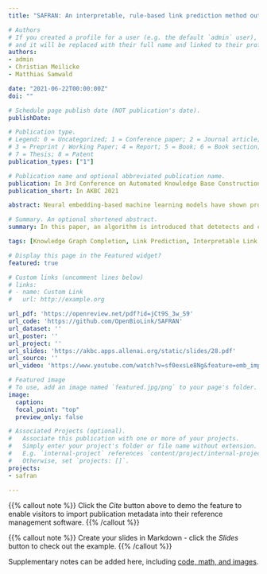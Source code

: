 ```yaml
---
title: "SAFRAN: An interpretable, rule-based link prediction method outperforming embedding models"

# Authors
# If you created a profile for a user (e.g. the default `admin` user), write the username (folder name) here 
# and it will be replaced with their full name and linked to their profile.
authors:
- admin
- Christian Meilicke
- Matthias Samwald

date: "2021-06-22T00:00:00Z"
doi: ""

# Schedule page publish date (NOT publication's date).
publishDate:

# Publication type.
# Legend: 0 = Uncategorized; 1 = Conference paper; 2 = Journal article;
# 3 = Preprint / Working Paper; 4 = Report; 5 = Book; 6 = Book section;
# 7 = Thesis; 8 = Patent
publication_types: ["1"]

# Publication name and optional abbreviated publication name.
publication: In 3rd Conference on Automated Knowledge Base Construction, 2021
publication_short: In AKBC 2021

abstract: Neural embedding-based machine learning models have shown promise for predicting novel links in knowledge graphs. Unfortunately, their practical utility is diminished by their lack of interpretability. Recently, the fully interpretable, rule-based algorithm AnyBURL yielded highly competitive results on many general-purpose link prediction benchmarks. However, current approaches for aggregating predictions made by multiple rules are affected by redundancies. We improve upon AnyBURL by introducing the SAFRAN rule application framework, which uses a novel aggregation approach called Non-redundant Noisy-OR that detects and clusters redundant rules prior to aggregation. SAFRAN yields new state-of-the-art results for fully interpretable link prediction on the established general-purpose benchmarks FB15K-237, WN18RR and YAGO3-10. Furthermore, it exceeds the results of multiple established embedding-based algorithms on FB15K-237 and WN18RR and narrows the gap between rule-based and embedding-based algorithms on YAGO3-10

# Summary. An optional shortened abstract.
summary: In this paper, an algorithm is introduced that detetects and clusters redundant rules in the context of interpretable rule-based link prediction.

tags: [Knowledge Graph Completion, Link Prediction, Interpretable Link Prediction]

# Display this page in the Featured widget?
featured: true

# Custom links (uncomment lines below)
# links:
# - name: Custom Link
#   url: http://example.org

url_pdf: 'https://openreview.net/pdf?id=jCt9S_3w_S9'
url_code: 'https://github.com/OpenBioLink/SAFRAN'
url_dataset: ''
url_poster: ''
url_project: ''
url_slides: 'https://akbc.apps.allenai.org/static/slides/28.pdf'
url_source: ''
url_video: 'https://www.youtube.com/watch?v=sf0exsLe8Ng&feature=emb_imp_woyt'

# Featured image
# To use, add an image named `featured.jpg/png` to your page's folder. 
image:
  caption: 
  focal_point: "top"
  preview_only: false

# Associated Projects (optional).
#   Associate this publication with one or more of your projects.
#   Simply enter your project's folder or file name without extension.
#   E.g. `internal-project` references `content/project/internal-project/index.md`.
#   Otherwise, set `projects: []`.
projects:
- safran
  
---
```


{{% callout note %}}
Click the *Cite* button above to demo the feature to enable visitors to import publication metadata into their reference management software.
{{% /callout %}}

{{% callout note %}}
Create your slides in Markdown - click the *Slides* button to check out the example.
{{% /callout %}}

Supplementary notes can be added here, including [code, math, and images](https://wowchemy.com/docs/writing-markdown-latex/).
